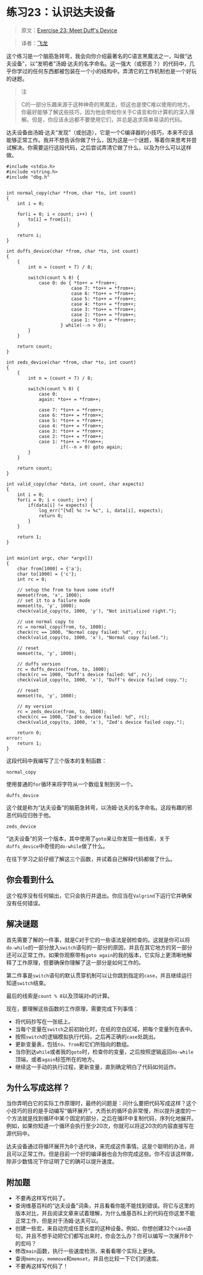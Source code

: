 # 练习23：认识达夫设备

> 原文：[Exercise 23: Meet Duff's Device](http://c.learncodethehardway.org/book/ex23.html)

> 译者：[飞龙](https://github.com/wizardforcel)

这个练习是一个脑筋急转弯，我会向你介绍最著名的C语言黑魔法之一，叫做“达夫设备”，以“发明者”汤姆·达夫的名字命名。这一强大（或邪恶？）的代码中，几乎你学过的任何东西都被包装在一个小的结构中。弄清它的工作机制也是一个好玩的谜题。

> 注

> C的一部分乐趣来源于这种神奇的黑魔法，但这也是使C难以使用的地方。你最好能够了解这些技巧，因为他会带给你关于C语言和你计算机的深入理解。但是，你应该永远都不要使用它们，并总是追求简单易读的代码。

达夫设备由汤姆·达夫“发现”（或创造），它是一个C编译器的小技巧，本来不应该能够正常工作。我并不想告诉你做了什么，因为这是一个谜题，等着你来思考并尝试解决。你需要运行这段代码，之后尝试弄清它做了什么，以及为什么可以这样做。

```
#include <stdio.h>
#include <string.h>
#include "dbg.h"


int normal_copy(char *from, char *to, int count)
{
    int i = 0;

    for(i = 0; i < count; i++) {
        to[i] = from[i];
    }

    return i;
}

int duffs_device(char *from, char *to, int count)
{
    {
        int n = (count + 7) / 8;

        switch(count % 8) {
            case 0: do { *to++ = *from++;
                        case 7: *to++ = *from++;
                        case 6: *to++ = *from++;
                        case 5: *to++ = *from++;
                        case 4: *to++ = *from++;
                        case 3: *to++ = *from++;
                        case 2: *to++ = *from++;
                        case 1: *to++ = *from++;
                    } while(--n > 0);
        }
    }

    return count;
}

int zeds_device(char *from, char *to, int count)
{
    {
        int n = (count + 7) / 8;

        switch(count % 8) {
            case 0:
            again: *to++ = *from++;

            case 7: *to++ = *from++;
            case 6: *to++ = *from++;
            case 5: *to++ = *from++;
            case 4: *to++ = *from++;
            case 3: *to++ = *from++;
            case 2: *to++ = *from++;
            case 1: *to++ = *from++;
                    if(--n > 0) goto again;
        }
    }

    return count;
}

int valid_copy(char *data, int count, char expects)
{
    int i = 0;
    for(i = 0; i < count; i++) {
        if(data[i] != expects) {
            log_err("[%d] %c != %c", i, data[i], expects);
            return 0;
        }
    }

    return 1;
}


int main(int argc, char *argv[])
{
    char from[1000] = {'a'};
    char to[1000] = {'c'};
    int rc = 0;

    // setup the from to have some stuff
    memset(from, 'x', 1000);
    // set it to a failure mode
    memset(to, 'y', 1000);
    check(valid_copy(to, 1000, 'y'), "Not initialized right.");

    // use normal copy to 
    rc = normal_copy(from, to, 1000);
    check(rc == 1000, "Normal copy failed: %d", rc);
    check(valid_copy(to, 1000, 'x'), "Normal copy failed.");

    // reset
    memset(to, 'y', 1000);

    // duffs version
    rc = duffs_device(from, to, 1000);
    check(rc == 1000, "Duff's device failed: %d", rc);
    check(valid_copy(to, 1000, 'x'), "Duff's device failed copy.");

    // reset
    memset(to, 'y', 1000);

    // my version
    rc = zeds_device(from, to, 1000);
    check(rc == 1000, "Zed's device failed: %d", rc);
    check(valid_copy(to, 1000, 'x'), "Zed's device failed copy.");

    return 0;
error:
    return 1;
}
```

这段代码中我编写了三个版本的复制函数：

`normal_copy`

使用普通的`for`循环来将字符从一个数组复制到另一个。

`duffs_device`

这个就是称为“达夫设备”的脑筋急转弯，以汤姆·达夫的名字命名。这段有趣的邪恶代码应归咎于他。

`zeds_device`

“达夫设备”的另一个版本，其中使用了`goto`来让你发现一些线索，关于`duffs_device`中奇怪的`do-while`做了什么。

在往下学习之前仔细了解这三个函数，并试着自己解释代码都做了什么。

## 你会看到什么

这个程序没有任何输出，它只会执行并退出。你应当在`Valgrind`下运行它并确保没有任何错误。

## 解决谜题

首先需要了解的一件事，就是C对于它的一些语法是弱检查的。这就是你可以将`do-while`的一部分放入`switch`语句的一部分的原因，并且在其它地方的另一部分还可以正常工作。如果你观察带有`goto again`的我的版本，它实际上更清晰地解释了工作原理，但要确保你理解了这一部分是如何工作的。

第二件事是`switch`语句的默认贯穿机制可以让你跳到指定的`case`，并且继续运行知道`switch`结束。

最后的线索是`count % 8`以及顶端对`n`的计算。

现在，要理解这些函数的工作原理，需要完成下列事情：

+ 将代码抄写在一张纸上。
+ 当每个变量在`switch`之前初始化时，在纸的空白区域，把每个变量列在表中。
+ 按照`switch`的逻辑模拟执行代码，之后再正确的`case`处跳出。
+ 更新变量表，包括`to`、`from`和它们所指向的数组。
+ 当你到达`while`或者我的`goto`时，检查你的变量，之后按照逻辑返回`do-while`顶端，或者`again`标签所在的地方。
+ 继续这一手动的执行过程，更新变量，直到确定明白了代码如何运作。

## 为什么写成这样？

当你弄明白它的实际工作原理时，最终的问题是：问什么要把代码写成这样？这个小技巧的目的是手动编写“循环展开”。大而长的循环会非常慢，所以提升速度的一个方法就是找到循环中某个固定的部分，之后在循环中复制代码，序列化地展开。例如，如果你知道一个循环会执行至少20次，你就可以将这20次的内容直接写在源代码中。

达夫设备通过将循环展开为8个迭代块，来完成这件事情。这是个聪明的办法，并且可以正常工作。但是目前一个好的编译器也会为你完成这些。你不应该这样做，除非少数情况下你证明了它的确可以提升速度。

## 附加题

+ 不要再这样写代码了。
+ 查询维基百科的“达夫设备”词条，并且看看你能不能找到错误。将它与这里的版本对比，并且阅读文章来试着理解，为什么维基百科上的代码在你这里不能正常工作，但是对于汤姆·达夫可以。
+ 创建一些宏，来自动完成任意长度的这种设备。例如，你想创建32个`case`语句，并且不想手动把它们都写出来时，你会怎么办？你可以编写一次展开8个的宏吗？
+ 修改`main`函数，执行一些速度检测，来看看哪个实际上更快。
+ 查询`memcpy`、`memmove`和`memset`，并且也比较一下它们的速度。
+ 不要再这样写代码了！
